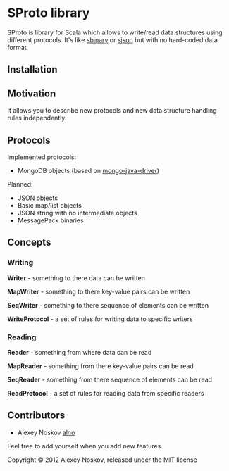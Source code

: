 SProto library
==============

SProto is library for Scala which allows to write/read data structures using different protocols.
It's like [sbinary](https://github.com/harrah/sbinary) or [sjson](https://github.com/debasishg/sjson) but with no hard-coded data format.

Installation
------------

Motivation
----------

It allows you to describe new protocols and new data structure handling rules independently.

Protocols
---------

Implemented protocols:
* MongoDB objects (based on [mongo-java-driver](https://github.com/mongodb/mongo-java-driver))

Planned:
* JSON objects
* Basic map/list objects
* JSON string with no intermediate objects
* MessagePack binaries

Concepts
--------


### Writing

**Writer** - something to there data can be written

**MapWriter** - something to there key-value pairs can be written

**SeqWriter** - something to there sequence of elements can be written

**WriteProtocol** - a set of rules for writing data to specific writers

### Reading

**Reader** - something from where data can be read

**MapReader** - something from there key-value pairs can be read

**SeqReader** - something from there sequence of elements can be read

**ReadProtocol** - a set of rules for reading data from specific readers

Contributors
------------

* Alexey Noskov [alno](https://github.com/alno)

Feel free to add yourself when you add new features.

Copyright © 2012 Alexey Noskov, released under the MIT license

